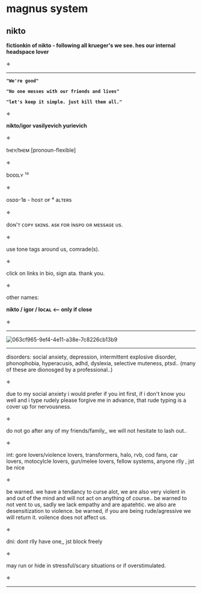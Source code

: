 # magnus system
**nikto**
------------------------------------------------------------------------------------------------------------------------------------------------------------------------------

**fictionkin of nikto - following all krueger's we see. hes our internal headspace lover**

𖦏

------------------------------------------------------------------------------------------------------------------------------------------------------------------------------
**`"We're good"`**

**`"No one messes with our friends and lives"`**

**`"let's keep it simple. just kill them all."`**

𖦏

**nikto/igor vasilyevich yurievich**

𖦏

tʜᴇʏ/tʜᴇᴍ [pronoun-flexible]

𖦏

bᴏᴅɪʟʏ ¹³

𖦏

osᴅᴅ-1ʙ - hᴏsᴛ ᴏғ ⁴ aʟᴛᴇʀs

𖦏

dᴏɴ'ᴛ ᴄᴏᴘʏ sᴋɪɴs. ᴀsᴋ ғᴏʀ iɴsᴘᴏ ᴏʀ ᴍᴇssᴀɢᴇ ᴜs.

𖦏

use tone tags around us, comrade(s).

𖦏

click on links in bio, sign ata. thank you.

𖦏

other names:

**nikto / igor / loᴄᴀʟ <-- only if close**

𖦏

------------------------------------------------------------------------------------------------------------------------------------------------------------------------------





![063cf965-9ef4-4e11-a38e-7c8226cb13b9](https://github.com/user-attachments/assets/fad4f9fd-4f4a-4bf3-af1b-6a192bd3aa4b)



------------------------------------------------------------------------------------------------------------------------------------------------------------------------------
disorders: social anxiety, depression, intermittent explosive disorder, phonophobia, hyperacusis, adhd, dyslexia, selective muteness, ptsd.. (many of these are dionosged by a professional..)

𖦏

due to my social anxiety i would prefer if you int first, if i don't know you well and i type rudely please forgive me in advance, that rude typing is a cover up for nervousness.

𖦏

do not go after any of my friends/family,, we will not hesitate to lash out..

𖦏

int: gore lovers/violence lovers, transformers, halo, rvb, cod fans, car lovers, motocylcle lovers, gun/melee lovers, fellow systems, anyone rlly , jst be nice

𖦏

be warned. we have a tendancy to curse alot, we are also very violent in and out of the mind and will not act on anything of course.. be warned to not vent to us, sadly we lack empathy and are apatehtic. we also are desensitization to violence. be warned, if you are being rude/agressive we will return it. voilence does not affect us.

𖦏

dni: dont rlly have one,, jst block freely

𖦏

may run or hide in stressful/scary situations or if overstimulated.

𖦏

------------------------------------------------------------------------------------------------------------------------------------------------------------------------------
